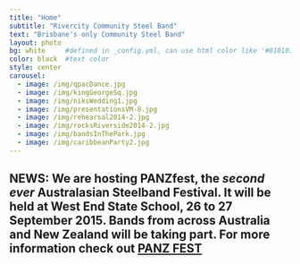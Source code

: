 ```yaml
---
title: "Home"
subtitle: "Rivercity Community Steel Band"
text: "Brisbane's only Community Steel Band"
layout: photo
bg: white     #defined in _config.yml, can use html color like '#010101'
color: black  #text color
style: center
carousel:
  - image: /img/qpacDance.jpg
  - image: /img/kingGeorgeSq.jpg
  - image: /img/niksWedding1.jpg
  - image: /img/presentationsVM-8.jpg
  - image: /img/rehearsal2014-2.jpg
  - image: /img/rocksRiverside2014-2.jpg
  - image: /img/bandsInThePark.jpg
  - image: /img/caribbeanParty2.jpg
---
```

## NEWS: We are hosting PANZfest, the *second ever* Australasian Steelband Festival. It will be held at West End State School, 26 to 27 September 2015. Bands from across Australia and New Zealand will be taking part. For more information check out [PANZ FEST](https://www.facebook.com/panzfest2015?ref=settings)


